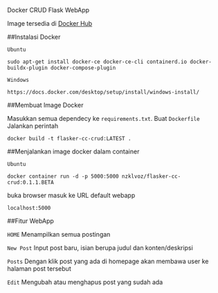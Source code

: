 Docker CRUD Flask WebApp

Image tersedia di [Docker Hub](https://hub.docker.com/repository/docker/nzklvoz/flasker-cc-crud/general)

##Instalasi Docker

`Ubuntu`
```
sudo apt-get install docker-ce docker-ce-cli containerd.io docker-buildx-plugin docker-compose-plugin
```

`Windows`
```
https://docs.docker.com/desktop/setup/install/windows-install/
```

##Membuat Image Docker

Masukkan semua dependecy ke  `requirements.txt`. Buat `Dockerfile`
Jalankan perintah
```
docker build -t flasker-cc-crud:LATEST .
```


##Menjalankan image docker dalam container

`Ubuntu`
```
docker container run -d -p 5000:5000 nzklvoz/flasker-cc-crud:0.1.1.BETA
```
buka browser
masuk ke URL default webapp
```
localhost:5000
```

##Fitur WebApp

`HOME`
Menampilkan semua postingan

`New Post`
Input post baru, isian berupa judul dan konten/deskripsi

`Posts`
Dengan klik post yang ada di homepage akan membawa user ke halaman post tersebut

`Edit`
Mengubah atau menghapus post yang sudah ada
